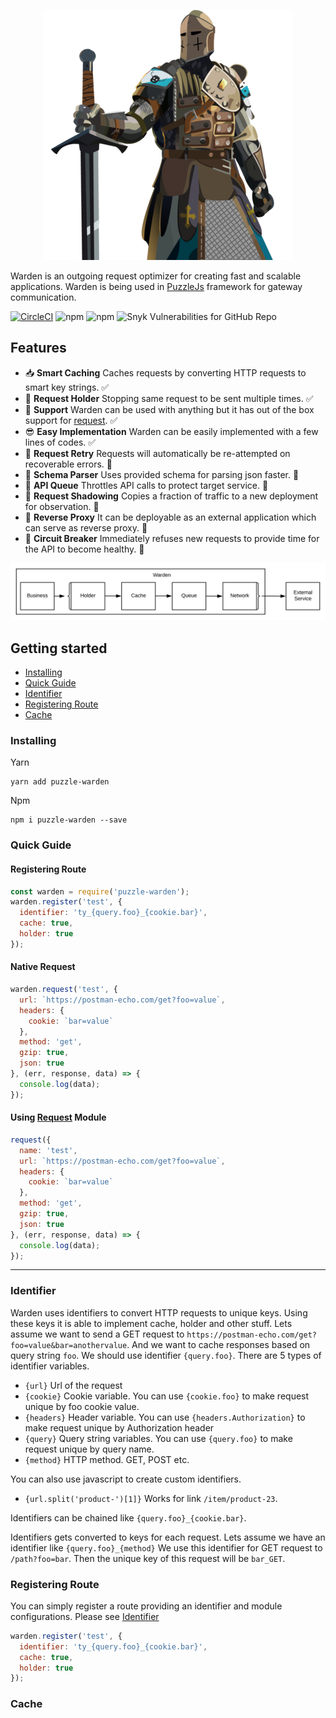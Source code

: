 <p align="center"><img width="400" alt="Warden" src="./logo.png"></p>

Warden is an outgoing request optimizer for creating fast and scalable applications. Warden is being used in [PuzzleJs](https://github.com/puzzle-js/puzzle-js) framework for gateway communication.

[![CircleCI](https://circleci.com/gh/puzzle-js/puzzle-warden/tree/master.svg?style=svg)](https://circleci.com/gh/puzzle-js/puzzle-warden/tree/master) ![npm](https://img.shields.io/npm/dt/puzzle-warden.svg) ![npm](https://img.shields.io/npm/v/puzzle-warden.svg) ![Snyk Vulnerabilities for GitHub Repo](https://img.shields.io/snyk/vulnerabilities/github/puzzle-js/puzzle-warden.svg)

## Features
- 📥  **Smart Caching** Caches requests by converting HTTP requests to smart key strings. ✅
- 🚧  **Request Holder** Stopping same request to be sent multiple times. ✅
- 🔌  **Support** Warden can be used with anything but it has out of the box support for [request](https://github.com/request/request). ✅
- 😎  **Easy Implementation** Warden can be easily implemented with a few lines of codes. ✅
- 🔁  **Request Retry** Requests will automatically be re-attempted on recoverable errors. 📝
- 📇  **Schema Parser** Uses provided schema for parsing json faster. 📝
- 🚥  **API Queue** Throttles API calls to protect target service. 📝
- 👻  **Request Shadowing** Copies a fraction of traffic to a new deployment for observation. 📝
- 🚉  **Reverse Proxy** It can be deployable as an external application which can serve as reverse proxy. 📝
- 📛  **Circuit Breaker** Immediately refuses new requests to provide time for the API to become healthy. 📝

![Warden Achitecture](./warden_architecture.svg)

## Getting started
- [Installing](#Installing)
- [Quick Guide](#QuickGuide)
- [Identifier](#Identifier)
- [Registering Route](#RegisteringRoute)
- [Cache](#Cache)

### Installing

Yarn
```
yarn add puzzle-warden
```
Npm
```
npm i puzzle-warden --save
```

### Quick Guide

#### Registering Route
```js
const warden = require('puzzle-warden');
warden.register('test', {
  identifier: 'ty_{query.foo}_{cookie.bar}',
  cache: true,
  holder: true
});
```

#### Native Request
```js
warden.request('test', {
  url: `https://postman-echo.com/get?foo=value`,
  headers: {
    cookie: `bar=value`
  },
  method: 'get',
  gzip: true,
  json: true
}, (err, response, data) => {
  console.log(data);
});
```

#### Using [Request](https://github.com/request/request) Module
```js
request({
  name: 'test',
  url: `https://postman-echo.com/get?foo=value`,
  headers: {
    cookie: `bar=value`
  },
  method: 'get',
  gzip: true,
  json: true
}, (err, response, data) => {
  console.log(data);
});
```
___

### Identifier

Warden uses identifiers to convert HTTP requests to unique keys. Using these keys it is able to implement cache, holder and other stuff.
Lets assume we want to send a GET request to `https://postman-echo.com/get?foo=value&bar=anothervalue`. And we want to cache responses based on query string `foo`.
We should use identifier `{query.foo}`. There are 5 types of identifier variables.

- `{url}` Url of the request
- `{cookie}` Cookie variable. You can use `{cookie.foo}` to make request unique by foo cookie value.
- `{headers}` Header variable. You can use `{headers.Authorization}` to make request unique by Authorization header
- `{query}` Query string variables. You can use `{query.foo}` to make request unique by query name.
- `{method}` HTTP method. GET, POST etc.

You can also use javascript to create custom identifiers.

- `{url.split('product-')[1]}` Works for link `/item/product-23`.

Identifiers can be chained like `{query.foo}_{cookie.bar}`.

Identifiers gets converted to keys for each request. Lets assume we have an identifier like `{query.foo}_{method}`
We use this identifier for GET request to `/path?foo=bar`. Then the unique key of this request will be `bar_GET`.

### Registering Route

You can simply register a route providing an identifier and module configurations. Please see [Identifier](#Identifier)

```js
warden.register('test', {
  identifier: 'ty_{query.foo}_{cookie.bar}',
  cache: true,
  holder: true
});
```

### Cache

